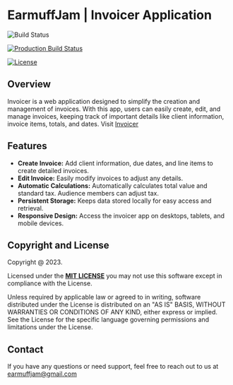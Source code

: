# EarmuffJam | Invoicer Application

![Build Status](https://github.com/earmuff-jam/invoicer/actions/workflows/main.yml/badge.svg)

[![Production Build Status](https://api.netlify.com/api/v1/badges/3f707319-8e7e-44a4-9a2a-f16f7e83ee19/deploy-status)](https://app.netlify.com/projects/earmuffinvoicer/deploys)

[![License][license-image]][license]

## Overview

Invoicer is a web application designed to simplify the creation and management of invoices. With this app, users can easily create, edit, and manage invoices, keeping track of important details like client information, invoice items, totals, and dates.
Visit [Invoicer](https://earmuffinvoicer.netlify.app/)

## Features

- **Create Invoice:** Add client information, due dates, and line items to create detailed invoices.
- **Edit Invoice:** Easily modify invoices to adjust any details.
- **Automatic Calculations:** Automatically calculates total value and standard tax. Audience members can adjust tax.
- **Persistent Storage:** Keeps data stored locally for easy access and retrieval.
- **Responsive Design:** Access the invoicer app on desktops, tablets, and mobile devices.

## Copyright and License

Copyright @ 2023.

Licensed under the **[MIT LICENSE][license]**
you may not use this software except in compliance with the License.

Unless required by applicable law or agreed to in writing, software
distributed under the License is distributed on an "AS IS" BASIS,
WITHOUT WARRANTIES OR CONDITIONS OF ANY KIND, either express or implied.
See the License for the specific language governing permissions and
limitations under the License.

## Contact

If you have any questions or need support, feel free to reach out to us at earmuffjam@gmail.com

[license-image]: http://img.shields.io/badge/license-Apache--2-blue.svg?style=flat
[license]: https://www.mit.edu/~amini/LICENSE.md
